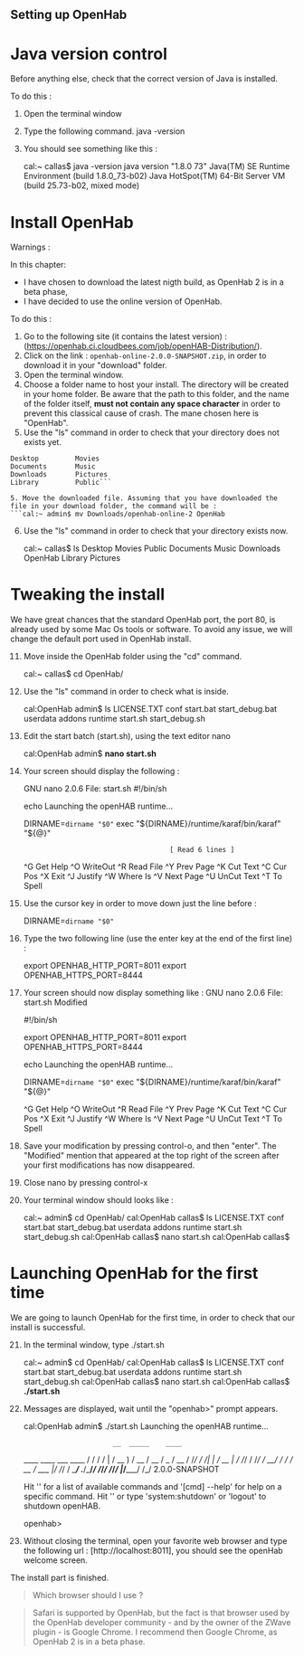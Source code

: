 Setting up OpenHab
-------------------------------

Java version control
===============================

Before anything else, check that the correct version of Java is installed.

To do this :

1. Open the terminal window
2. Type the following command.
	java -version
3. You should see something like this :

	cal:~ callas$ java -version
	java version "1.8.0 73"
	Java(TM) SE Runtime Environment (build 1.8.0_73-b02)
	Java HotSpot(TM) 64-Bit Server VM (build 25.73-b02, mixed mode)

Install OpenHab
===============================

Warnings :

In this chapter:
- I have chosen to download the latest nigth build, as OpenHab 2 is in a beta phase,
- I have decided to use the online version of OpenHab.

To do this :

1. Go to the following site (it contains the latest version) : (https://openhab.ci.cloudbees.com/job/openHAB-Distribution/).
2. Click on the link : `openhab-online-2.0.0-SNAPSHOT.zip`, in order to download it in your "download" folder.
3. Open the terminal window.
3. Choose a folder name to host your install. The directory will be created in your home folder. Be aware that the path to this folder, and the name of the folder itself, __must not contain any space character__ in order to prevent this classical cause of crash. The mane chosen here is "OpenHab".
4. Use the "ls" command in order to check that your directory does not exists yet.

```cal:~ callas$ ls
Desktop			Movies
Documents		Music
Downloads		Pictures
Library			Public```

5. Move the downloaded file. Assuming that you have downloaded the file in your download folder, the command will be : 
```cal:~ admin$ mv Downloads/openhab-online-2 OpenHab
```
6. Use the "ls" command in order to check that your directory exists now.

	cal:~ callas$ ls
	Desktop			Movies	Public
	Documents		Music
	Downloads		OpenHab
	Library			Pictures

Tweaking the install
================================

We have great chances that the standard OpenHab port, the port 80, is already used by some Mac Os tools or software. To avoid any issue, we will change the default port used in OpenHab install.

11. Move inside the OpenHab folder using the "cd" command.

	cal:~ callas$ cd OpenHab/

12. Use the "ls" command in order to check what is inside.

	cal:OpenHab admin$ ls
	LICENSE.TXT	conf		start.bat	start_debug.bat	userdata
	addons		runtime		start.sh	start_debug.sh

13. Edit the start batch (start.sh), using the text editor nano

	cal:OpenHab admin$ __nano start.sh__

14. Your screen should display the following :

	GNU nano 2.0.6                    File: start.sh
	#!/bin/sh

	echo Launching the openHAB runtime...

	DIRNAME=`dirname "$0"`
	exec "${DIRNAME}/runtime/karaf/bin/karaf" "${@}"




	                                        [ Read 6 lines ]
	^G Get Help     ^O WriteOut     ^R Read File    ^Y Prev Page    ^K Cut Text     ^C Cur Pos
	^X Exit         ^J Justify      ^W Where Is     ^V Next Page    ^U UnCut Text   ^T To Spell

15. Use the cursor key in order to move down just the line before :

	DIRNAME=`dirname "$0"`

16. Type the two following line (use the enter key at the end of the first line) :

	export OPENHAB_HTTP_PORT=8011
	export OPENHAB_HTTPS_PORT=8444

17. Your screen should now display something like :
	GNU nano 2.0.6                    File: start.sh                                    Modified

	#!/bin/sh

	export OPENHAB_HTTP_PORT=8011
	export OPENHAB_HTTPS_PORT=8444

	echo Launching the openHAB runtime...

	DIRNAME=`dirname "$0"`
	exec "${DIRNAME}/runtime/karaf/bin/karaf" "${@}"



	^G Get Help     ^O WriteOut     ^R Read File    ^Y Prev Page    ^K Cut Text     ^C Cur Pos
	^X Exit         ^J Justify      ^W Where Is     ^V Next Page    ^U UnCut Text   ^T To Spell

18. Save your modification by pressing control-o, and then "enter". The "Modified" mention that appeared at the top right of the screen after your first modifications has now disappeared.

19. Close nano by pressing control-x

20. Your terminal window should looks like :

	cal:~ admin$ cd OpenHab/
	cal:OpenHab callas$ ls
	LICENSE.TXT	conf		start.bat	start_debug.bat	userdata
	addons		runtime		start.sh	start_debug.sh
	cal:OpenHab callas$ nano start.sh
	cal:OpenHab callas$

Launching OpenHab for the first time
===============================================

We are going to launch OpenHab for the first time, in order to check that our install is successful.

21. In the terminal window, type ./start.sh

	cal:~ admin$ cd OpenHab/
	cal:OpenHab callas$ ls
	LICENSE.TXT	conf		start.bat	start_debug.bat	userdata
	addons		runtime		start.sh	start_debug.sh
	cal:OpenHab callas$ nano start.sh
	cal:OpenHab callas$ __./start.sh__

22. Messages are displayed, wait until the "openhab>" prompt appears.

	cal:OpenHab admin$ ./start.sh
	Launching the openHAB runtime...

    	                      __  _____    ____
	  ____  ____  ___  ____  / / / /   |  / __ )
	 / __ \/ __ \/ _ \/ __ \/ /_/ / /| | / __  |
	/ /_/ / /_/ /  __/ / / / __  / ___ |/ /_/ /
	\____/ .___/\___/_/ /_/_/ /_/_/  |_/_____/
	    /_/                        2.0.0-SNAPSHOT

	Hit '<tab>' for a list of available commands
	and '[cmd] --help' for help on a specific command.
	Hit '<ctrl-d>' or type 'system:shutdown' or 'logout' to shutdown openHAB.

	openhab>

23. Without closing the terminal, open your favorite web browser and type the following url : [http://localhost:8011], you should see the openHab welcome screen.

The install part is finished.

> Which browser should I use ?

> Safari is supported by OpenHab, but the fact is that browser used by the OpenHab developer community - and by the owner of the ZWave plugin - is Google Chrome.
> I recommend then Google Chrome, as OpenHab 2 is in a beta phase.
